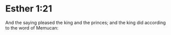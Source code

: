 # Esther 1:21

And the saying pleased the king and the princes; and the king did according to the word of Memucan: